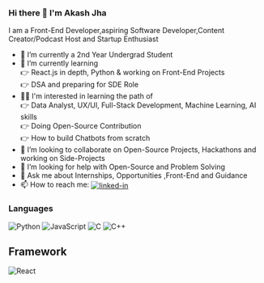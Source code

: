 ### Hi there 👋 I'm Akash Jha

<!--
**akashthedeveloper/akashthedeveloper** is a ✨ _special_ ✨ repository because its `README.md` (this file) appears on your GitHub profile.

Here are some ideas to get you started:
-->

I am a Front-End Developer,aspiring Software Developer,Content Creator/Podcast Host and Startup Enthusiast
- 🔭 I’m currently a 2nd Year Undergrad Student
- 🌱 I’m currently learning  <br>
        👉 React.js in depth, Python & working on Front-End Projects <br>
        👉 DSA and preparing for SDE Role
-  👩‍💻 I'm interested in learning the path of <br>
        👉 Data Analyst, UX/UI, Full-Stack Development, Machine Learning, AI skills <br>
        👉 Doing Open-Source Contribution <br>
        👉 How to build Chatbots from scratch
- 👯 I’m looking to collaborate on Open-Source Projects, Hackathons and working on Side-Projects 
- 🤔 I’m looking for help with Open-Source and Problem Solving
- 💬 Ask me about Internships, Opportunities ,Front-End and Guidance
- 📫 How to reach me: [<img align="center" alt="linked-in" src="https://img.shields.io/badge/linkedin-%230077B5.svg?&style=for-the-badge&logo=linkedin&logoColor=white" />](https://www.linkedin.com/in/akashjha123/)

### Languages

![Python](https://img.shields.io/badge/-Python-000?&logo=Python)
![JavaScript](https://img.shields.io/badge/-JavaScript-000?&logo=JavaScript)
![C](https://img.shields.io/badge/-C-000?&logo=C)
![C++](https://img.shields.io/badge/-C++-000?&logo=c%2b%2b&logoColor=00599C)

## Framework

![React](https://img.shields.io/badge/-React-000?&logo=React)


 


